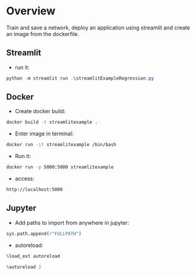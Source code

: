 # Overview

Train and save a network, deploy an application using streamlit and create an image from the dockerfile.

## Streamlit

- run it:
```powershell
python -m streamlit run .\streamlitExampleRegression.py
```

## Docker

- Create docker build:
```bash
docker build -t streamlitexample .
```

- Enter image in terminal:
```bash
docker run -it streamlitexample /bin/bash
```

- Run it:
```bash
docker run -p 5000:5000 streamlitexample
```

- access:
```bash
http://localhost:5000
```

## Jupyter
- Add paths to import from anywhere in jupyter:

```python
sys.path.append(r"FULLPATH")
```

- autoreload:

```python
%load_ext autoreload

%autoreload 2
```